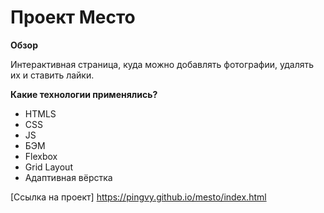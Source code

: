 # Проект Место

**Обзор**

Интерактивная страница, куда можно добавлять фотографии, удалять их и ставить лайки.

**Какие технологии применялись?**

* HTMLS
* CSS
* JS
* БЭМ
* Flexbox
* Grid Layout
* Адаптивная вёрстка

[Ссылка на проект] https://pingvy.github.io/mesto/index.html
